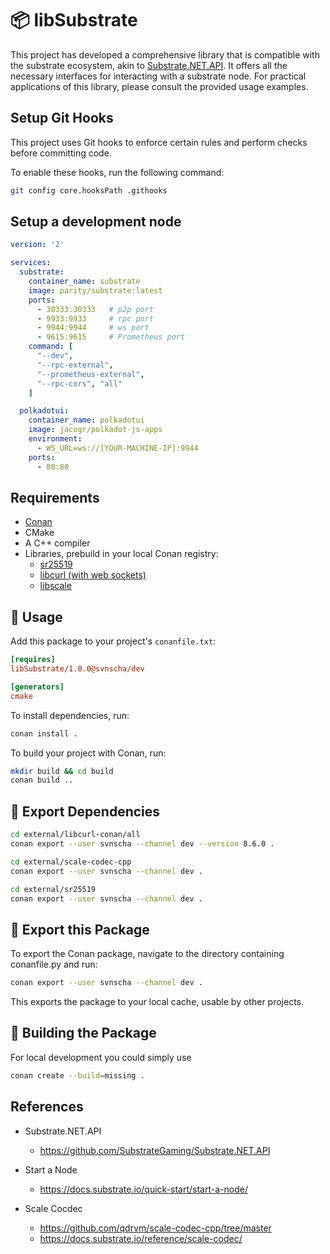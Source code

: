 # 📦 libSubstrate

This project has developed a comprehensive library that is compatible with the substrate ecosystem, akin to [Substrate.NET.API](https://github.com/SubstrateGaming/Substrate.NET.API). It offers all the necessary interfaces for interacting with a substrate node. For practical applications of this library, please consult the provided usage examples.

## Setup Git Hooks

This project uses Git hooks to enforce certain rules and perform checks before committing code.

To enable these hooks, run the following command:

```bash
git config core.hooksPath .githooks
```

## Setup a development node

```yaml
version: '2'

services:
  substrate:
    container_name: substrate
    image: parity/substrate:latest
    ports:
      - 30333:30333   # p2p port
      - 9933:9933     # rpc port
      - 9944:9944     # ws port
      - 9615:9615     # Prometheus port
    command: [
      "--dev",
      "--rpc-external",
      "--prometheus-external",
      "--rpc-cors", "all"
    ]

  polkadotui:
    container_name: polkadotui
    image: jacogr/polkadot-js-apps
    environment:
      - WS_URL=ws://[YOUR-MACHINE-IP]:9944
    ports:
      - 80:80
```

## Requirements

- [Conan](https://conan.io/)
- CMake
- A C++ compiler
- Libraries, prebuild in your local Conan registry:
  - [sr25519](https://github.com/svnscha/sr25519)
  - [libcurl (with web sockets)](https://github.com/svnscha/libcurl-conan)
  - [libscale](https://github.com/svnscha/scale-codec-cpp)

## 🚀 Usage

Add this package to your project's `conanfile.txt`:

```ini
[requires]
libSubstrate/1.0.0@svnscha/dev

[generators]
cmake
```

To install dependencies, run:

```sh
conan install .
```

To build your project with Conan, run:

```sh
mkdir build && cd build
conan build ..
```

## 🧪 Export Dependencies

```sh
cd external/libcurl-conan/all
conan export --user svnscha --channel dev --version 8.6.0 .

cd external/scale-codec-cpp
conan export --user svnscha --channel dev .

cd external/sr25519
conan export --user svnscha --channel dev .
```

## 🧪 Export this Package

To export the Conan package, navigate to the directory containing conanfile.py and run:

```sh
conan export --user svnscha --channel dev .
```

This exports the package to your local cache, usable by other projects.

## 🧪 Building the Package

For local development you could simply use

```sh
conan create --build=missing .
```

## References

- Substrate.NET.API
  - https://github.com/SubstrateGaming/Substrate.NET.API

- Start a Node
  - https://docs.substrate.io/quick-start/start-a-node/

- Scale Cocdec
  - https://github.com/qdrvm/scale-codec-cpp/tree/master
  - https://docs.substrate.io/reference/scale-codec/
